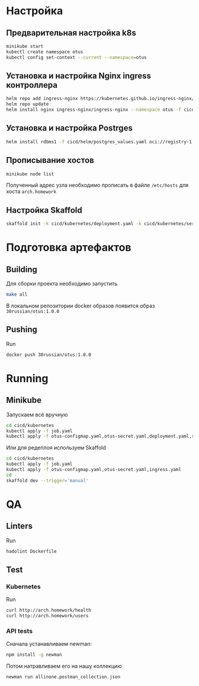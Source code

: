 # Настройка

## Предварительная настройка k8s
```bash
minikube start
kubectl create namespace otus
kubectl config set-context --current --namespace=otus
````

## Установка и настройка Nginx ingress контроллера
```bash
helm repo add ingress-nginx https://kubernetes.github.io/ingress-nginx/
helm repo update
helm install nginx ingress-nginx/ingress-nginx --namespace otus -f cicd/helm/nginx_ingress.yaml
```

## Установка и настройка Postrges
```bash
helm install rdbms1 -f cicd/helm/postgres_values.yaml oci://registry-1.docker.io/bitnamicharts/postgresql
```

## Прописывание хостов
```bash
minikube node list
```
Полученный адрес узла необходимо прописать в файле `/etc/hosts` для хоста `arch.homework`

## Настройка Skaffold
```bash
skaffold init -k cicd/kubernetes/deployment.yaml -k cicd/kubernetes/service.yaml
```

# Подготовка артефактов

## Building
Для сборки проекта необходимо запустить
```bash
make all
```
В локальном репозитории docker образов появится образ `30russian/otus:1.0.0`
## Pushing
Run
```bash
docker push 30russian/otus:1.0.0
```

# Running
## Minikube
Запускаем всё вручную
```bash
cd cicd/kubernetes
kubectl apply -f job.yaml
kubectl apply -f otus-configmap.yaml,otus-secret.yaml,deployment.yaml,service.yaml,ingress.yaml
```
Или для редеплоя используем Skaffold
```bash
cd cicd/kubernetes
kubectl apply -f job.yaml
kubectl apply -f otus-configmap.yaml,otus-secret.yaml,ingress.yaml
cd -
skaffold dev --trigger='manual'
```

# QA

## Linters
Run
```bash
hadolint Dockerfile
```

## Test
### Kubernetes
Run
```bash
curl http://arch.homework/health
curl http://arch.homework/users
```

### API tests
Сначала устанавливаем newman:
```bash
npm install -g newman
```
Потом натравливаем его на нашу коллекцию
```bash
newman run allinone.postman_collection.json
```